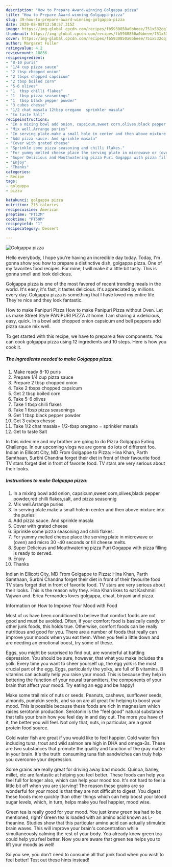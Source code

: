```yaml
---
description: "How to Prepare Award-winning Golgappa pizza"
title: "How to Prepare Award-winning Golgappa pizza"
slug: 39-how-to-prepare-award-winning-golgappa-pizza
date: 2020-08-08T12:58:57.315Z
image: https://img-global.cpcdn.com/recipes/fb5930850a0bbeee/751x532cq70/golgappa-pizza-recipe-main-photo.jpg
thumbnail: https://img-global.cpcdn.com/recipes/fb5930850a0bbeee/751x532cq70/golgappa-pizza-recipe-main-photo.jpg
cover: https://img-global.cpcdn.com/recipes/fb5930850a0bbeee/751x532cq70/golgappa-pizza-recipe-main-photo.jpg
author: Margaret Fuller
ratingvalue: 4.2
reviewcount: 18836
recipeingredient:
- "8-10 puris"
- "1/4 cup pizza sauce"
- "2 tbsp chopped onion"
- "2 tbsps chopped capsicum"
- "2 tbsp boiled corn"
- "5-6 olives"
- "1  tbsp chilli flakes"
- "1  tbsp pizza seasonings"
- "1  tbsp black pepper powder"
- "3 cubes chesse"
- "1/2 chat masala 12tbsp oregano  sprinkler masala"
- "to taste Salt"
recipeinstructions:
- "In a mixing bowl add onion, capsicum,sweet corn,olives,black pepper powder,red chilli flakes,salt, and pizza seasonnig"
- "Mix well.Arrange puries"
- "In serving plate.make a small hole in center and then above mixture into the puries"
- "Add pizza sauce. And sprinkle masala"
- "Cover with grated cheese"
- "Sprinkle some pizza seasoning and chilli flakes."
- "For yummy melted cheese place the serving plate in microwave or (oven) and micro 30 -40 seconds or till cheese melts."
- "Super Delicious and Mouthwatering pizza Puri Gogappa with pizza filling is ready to served."
- "Enjoy"
- "Thanks"
categories:
- Recipe
tags:
- golgappa
- pizza

katakunci: golgappa pizza 
nutrition: 213 calories
recipecuisine: American
preptime: "PT12M"
cooktime: "PT59M"
recipeyield: "1"
recipecategory: Dessert

---
```



![Golgappa pizza](https://img-global.cpcdn.com/recipes/fb5930850a0bbeee/751x532cq70/golgappa-pizza-recipe-main-photo.jpg)

Hello everybody, I hope you're having an incredible day today. Today, I'm gonna show you how to prepare a distinctive dish, golgappa pizza. One of my favorites food recipes. For mine, I will make it a little bit tasty. This is gonna smell and look delicious.

Golgappa pizza is one of the most favored of recent trending meals in the world. It's easy, it's fast, it tastes delicious. It's appreciated by millions every day. Golgappa pizza is something that I have loved my entire life. They're nice and they look fantastic.

How to make Panipuri Pizza How to make Panipuri Pizza without Oven. Let us make Street Style PANIPURI PIZZA at home. I am sharing a v.delicious, easy, quick. In a bowl add chopped onion capsicum and bell peppers add pizza sauce mix well.


To get started with this recipe, we have to prepare a few components. You can cook golgappa pizza using 12 ingredients and 10 steps. Here is how you cook it.

<!--inarticleads1-->

##### The ingredients needed to make Golgappa pizza:

1. Make ready 8-10 puris
1. Prepare 1/4 cup pizza sauce
1. Prepare 2 tbsp chopped onion
1. Take 2 tbsps chopped capsicum
1. Get 2 tbsp boiled corn
1. Take 5-6 olives
1. Take 1  tbsp chilli flakes
1. Take 1  tbsp pizza seasonings
1. Get 1  tbsp black pepper powder
1. Get 3 cubes chesse
1. Take 1/2 chat masala+ 1/2-tbsp oregano = sprinkler masala
1. Get to taste Salt


In this video me and my brother are going to do Pizza Golgappa Eating Challenge. In our upcoming vlogs we are gonna do lots of different foo. Indian in Ellicott City, MD From Golgappe to Pizza: Hina Khan, Parth Samthaan, Surbhi Chandna forget their diet in front of their favourite food TV stars forget diet in front of favorite food. TV stars are very serious about their looks. 

<!--inarticleads2-->

##### Instructions to make Golgappa pizza:

1. In a mixing bowl add onion, capsicum,sweet corn,olives,black pepper powder,red chilli flakes,salt, and pizza seasonnig
1. Mix well.Arrange puries
1. In serving plate.make a small hole in center and then above mixture into the puries
1. Add pizza sauce. And sprinkle masala
1. Cover with grated cheese
1. Sprinkle some pizza seasoning and chilli flakes.
1. For yummy melted cheese place the serving plate in microwave or (oven) and micro 30 -40 seconds or till cheese melts.
1. Super Delicious and Mouthwatering pizza Puri Gogappa with pizza filling is ready to served.
1. Enjoy
1. Thanks


Indian in Ellicott City, MD From Golgappe to Pizza: Hina Khan, Parth Samthaan, Surbhi Chandna forget their diet in front of their favourite food TV stars forget diet in front of favorite food. TV stars are very serious about their looks. This is the reason why they. Hina Khan likes to eat Kashmiri Vajwan and. Erica Fernandes loves golgappa, chaat, biryani and pizza. 

Information on How to Improve Your Mood with Food


Most of us have been conditioned to believe that comfort foods are not good and must be avoided. Often, if your comfort food is basically candy or other junk foods, this holds true. Otherwise, comfort foods can be really nutritious and good for you. There are a number of foods that really can improve your moods when you eat them. When you feel a little down and are needing an emotional boost, try some of these.

Eggs, you might be surprised to find out, are wonderful at battling depression. You should be sure, however, that what you make includes the yolk. Every time you want to cheer yourself up, the egg yolk is the most crucial part of the egg. Eggs, particularly the yolks, are full of B vitamins. B vitamins can actually help you raise your mood. This is because they help in bettering the function of your neural transmitters, the components of your brain that affect your mood. Try eating an egg and be happy!

Make some trail mix of nuts or seeds. Peanuts, cashews, sunflower seeds, almonds, pumpkin seeds, and so on are all great for helping to boost your mood. This is possible because these foods are rich in magnesium which raises serotonin production. Serotonin is the "feel good" natural substance that tells your brain how you feel day in and day out. The more you have of it, the better you will feel. Not only that, nuts, in particular, are a great protein food source.

Cold water fish are great if you would like to feel happier. Cold water fish including tuna, trout and wild salmon are high in DHA and omega-3s. These are two substances that promote the quality and function of the gray matter in your brain. It's the truth: consuming tuna fish sandwiches can truly help you overcome your depression. 

Some grains are really great for driving away bad moods. Quinoa, barley, millet, etc are fantastic at helping you feel better. These foods can help you feel full for longer also, which can help your mood too. It's not hard to feel a little bit off when you are starving! The reason these grains are so wonderful for your mood is that they are not difficult to digest. You digest these foods more quickly than other things which can help boost your blood sugar levels, which, in turn, helps make you feel happier, mood wise.

Green tea is really good for your mood. You just knew green tea had to be mentioned, right? Green tea is loaded with an amino acid known as L-theanine. Studies show that this particular amino acid can actually stimulate brain waves. This will improve your brain's concentration while simultaneously calming the rest of your body. You already knew green tea could help you feel better. Now you are aware that green tea helps you to lift your moods as well!

So you see, you don't need to consume all that junk food when you wish to feel better! Test out  these hints  instead!


